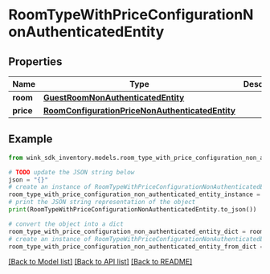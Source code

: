 # RoomTypeWithPriceConfigurationNonAuthenticatedEntity


## Properties

Name | Type | Description | Notes
------------ | ------------- | ------------- | -------------
**room** | [**GuestRoomNonAuthenticatedEntity**](GuestRoomNonAuthenticatedEntity.md) |  | 
**price** | [**RoomConfigurationPriceNonAuthenticatedEntity**](RoomConfigurationPriceNonAuthenticatedEntity.md) |  | [optional] 

## Example

```python
from wink_sdk_inventory.models.room_type_with_price_configuration_non_authenticated_entity import RoomTypeWithPriceConfigurationNonAuthenticatedEntity

# TODO update the JSON string below
json = "{}"
# create an instance of RoomTypeWithPriceConfigurationNonAuthenticatedEntity from a JSON string
room_type_with_price_configuration_non_authenticated_entity_instance = RoomTypeWithPriceConfigurationNonAuthenticatedEntity.from_json(json)
# print the JSON string representation of the object
print(RoomTypeWithPriceConfigurationNonAuthenticatedEntity.to_json())

# convert the object into a dict
room_type_with_price_configuration_non_authenticated_entity_dict = room_type_with_price_configuration_non_authenticated_entity_instance.to_dict()
# create an instance of RoomTypeWithPriceConfigurationNonAuthenticatedEntity from a dict
room_type_with_price_configuration_non_authenticated_entity_from_dict = RoomTypeWithPriceConfigurationNonAuthenticatedEntity.from_dict(room_type_with_price_configuration_non_authenticated_entity_dict)
```
[[Back to Model list]](../README.md#documentation-for-models) [[Back to API list]](../README.md#documentation-for-api-endpoints) [[Back to README]](../README.md)


